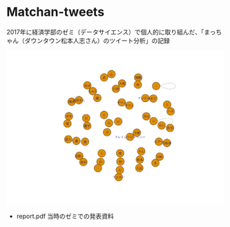 # Matchan-tweets
2017年に経済学部のゼミ（データサイエンス）で個人的に取り組んだ、「まっちゃん（ダウンタウン松本人志さん）のツイート分析」の記録

![ネットワーク分析(bigram)](./network_analysis.png)

- report.pdf
当時のゼミでの発表資料
